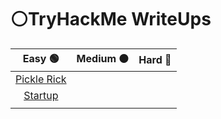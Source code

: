 # ⚪TryHackMe WriteUps

|                            Easy 🟢                            |                       Medium 🟠                       |                       Hard 🔴                       |
| :-----------------------------------------------------------: | :---------------------------------------------------: | :-------------------------------------------------: |
| [Pickle Rick](tryhackme-writeups/pickle-rick-writeup-easy.md) |                                                       |                                                     |
|     [Startup](tryhackme-writeups/startup-writeup-easy.md)     |                                                       |                                                     |
|                                                               |                                                       |                                                     |
